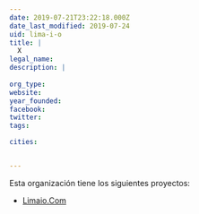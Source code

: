 ```yaml
---
date: 2019-07-21T23:22:18.000Z
date_last_modified: 2019-07-24
uid: lima-i-o
title: |
  X
legal_name: 
description: |
  
org_type: 
website: 
year_founded: 
facebook: 
twitter: 
tags:

cities: 


---
```


Esta organización tiene los siguientes proyectos:

- [Limaio.Com](/proyectos/limaio-com)
